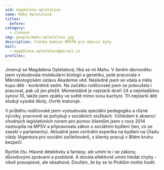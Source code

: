 ```yaml
---
uid: magdalena.opletalova
name: Mahu Opletalová
titles:
  before: 
category:  
  - clenove
img: people/mahu-opletalova.jpg 
description: členka komise RMČP8 pro obecní byty
mail: 
  - magdalena.opletalova@pirati.cz
profiles:
---
```

Jmenuji se Magdalena Opletalová, říká se mi Mahu. V šerém dávnověku jsem vystudovala molekulární biologii a genetiku, poté pracovala v Mikrobiologickém ústavu Akademie věd. Následně jsem se vdala a měla kupu dětí - konkrétně sedm. Na začátku rodičovské jsem se pokoušela i pracovat, pak už jen přežít. Momentálně je nejstarší dceři 24 a nejmladšímu synovi 10, takže jsem zpátky ve světě mimo svou kuchyni. Tři nejstarší děti studují vysoké školy, čtvrté maturuje.

V průběhu rodičovské jsem vystudovala speciální pedagogiku a různé výcviky, pracovně se pohybuji v sociálních službách. Vzhledem k absenci vhodných legislativních norem pro pomoc klientům jsem v roce 2014 nastoupila na MPSV a připravovala zákon o sociálním bydlení (ten, co se zasekl v parlamentu). Aktuálně jsem centrální expertka na bydlení na Úřadu vlády (Agentura pro sociální začleňování), s klienty pracuji v Bílém kruhu bezpečí.

Rychle čtu. Hlavně detektivky a fantasy, ale umím to i se zákony, důvodovými zprávami a podobně. A docela efektivně umím hledat chyby - nikoli pravopisné, ale obsahové. Doufám, že by se to Pirátům mohlo hodit.
